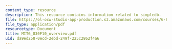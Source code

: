 ```yaml
---
content_type: resource
description: This resource contains information related to simpledb.
file: https://ol-ocw-studio-app-production.s3.amazonaws.com/courses/6-830-database-systems-fall-2010/da9ed2580ecd2ebd249f225c2862f4a6_MIT6_830F10_overview.pdf
file_type: application/pdf
resourcetype: Document
title: MIT6_830F10_overview.pdf
uid: da9ed258-0ecd-2ebd-249f-225c2862f4a6
---
```

